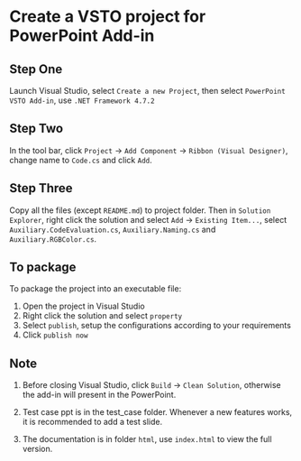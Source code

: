 # Create a VSTO project for PowerPoint Add-in

## Step One

Launch Visual Studio, select ```Create a new Project```, then select ```PowerPoint VSTO Add-in```, use ```.NET Framework 4.7.2```

## Step Two

In the tool bar, click ```Project``` -> ```Add Component``` -> ```Ribbon (Visual Designer)```, change name to ```Code.cs``` and click ```Add```.

## Step Three

Copy all the files (except ```README.md```) to project folder. Then in ```Solution Explorer```, right click the solution and select ```Add``` -> ```Existing Item...```, select ```Auxiliary.CodeEvaluation.cs```, ```Auxiliary.Naming.cs``` and ```Auxiliary.RGBColor.cs```.

## To package
To package the project into an executable file:
1. Open the project in Visual Studio
2. Right click the solution and select ```property```
3. Select ```publish```, setup the configurations according to your requirements
4. Click ```publish now```

## Note

1. Before closing Visual Studio, click ```Build``` -> ```Clean Solution```, otherwise the add-in will present in the PowerPoint.  

2. Test case ppt is in the test_case folder. Whenever a new features works, it is recommended to add a test slide.
3. The documentation is in folder ```html```, use ```index.html``` to view the full version. 
